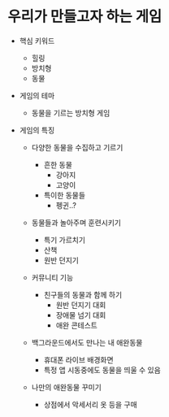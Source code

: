# 우리가 만들고자 하는 게임


* 핵심 키워드
  * 힐링
  * 방치형
  * 동물

* 게임의 테마
  * 동물을 기르는 방치형 게임

* 게임의 특징
  * 다양한 동물을 수집하고 기르기  
    * 흔한 동물
      * 강아지
      * 고양이
    * 특이한 동물들
       * 펭귄..?
       
   * 동물들과 놀아주며 훈련시키기
     * 특기 가르치기
     * 산책
     * 원반 던지기
     
   * 커뮤니티 기능
     * 친구들의 동물과 함께 하기
        * 원반 던지기 대회
        * 장애물 넘기 대회
        * 애완 콘테스트
        
   * 백그라운드에서도 만나는 내 애완동물
     * 휴대폰 라이브 배경화면
     * 특정 앱 시동중에도 동물을 띄울 수 있음
     
   * 나만의 애완동물 꾸미기
     * 상점에서 악세서리 옷 등을 구매
